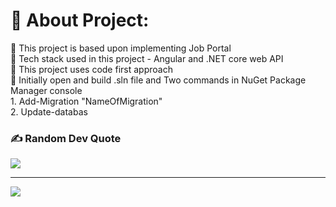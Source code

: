 # 💫 About Project:
🔭 This project is based upon implementing Job Portal<br>👯 Tech stack used in this project - Angular and .NET core web API<br>🌱 This project uses code first approach<br>💬 Initially open and build .sln file and Two commands in NuGet Package Manager console<br>1. Add-Migration "NameOfMigration"<br>2. Update-databas

### ✍️ Random Dev Quote
![](https://quotes-github-readme.vercel.app/api?type=horizontal&theme=radical)

---
[![](https://visitcount.itsvg.in/api?id=Pranav-Joshi-Git&icon=0&color=0)](https://visitcount.itsvg.in)

<!-- Proudly created with GPRM ( https://gprm.itsvg.in ) -->
